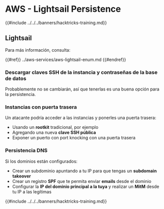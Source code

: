 # AWS - Lightsail Persistence

{{#include ../../../banners/hacktricks-training.md}}

## Lightsail

Para más información, consulta:

{{#ref}}
../aws-services/aws-lightsail-enum.md
{{#endref}}

### Descargar claves SSH de la instancia y contraseñas de la base de datos

Probablemente no se cambiarán, así que tenerlas es una buena opción para la persistencia.

### Instancias con puerta trasera

Un atacante podría acceder a las instancias y ponerles una puerta trasera:

- Usando un **rootkit** tradicional, por ejemplo
- Agregando una nueva **clave SSH pública**
- Exponer un puerto con port knocking con una puerta trasera

### Persistencia DNS

Si los dominios están configurados:

- Crear un subdominio apuntando a tu IP para que tengas un **subdomain takeover**
- Crear un registro **SPF** que te permita enviar **emails** desde el dominio
- Configurar la **IP del dominio principal a la tuya** y realizar un **MitM** desde tu IP a las legítimas

{{#include ../../../banners/hacktricks-training.md}}
